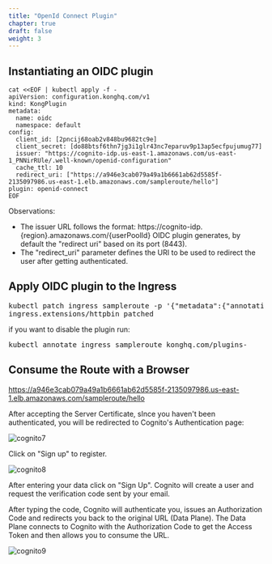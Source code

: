 ```yaml
---
title: "OpenId Connect Plugin"
chapter: true
draft: false
weight: 3
---
```




## Instantiating an OIDC plugin

```
cat <<EOF | kubectl apply -f -
apiVersion: configuration.konghq.com/v1
kind: KongPlugin
metadata:
  name: oidc
  namespace: default
config:
  client_id: [2pncij68oab2v848bu9682tc9e]
  client_secret: [do88btsf6thn7jg3i1glr43nc7eparuv9p13ap5ecfpujumug77]
  issuer: "https://cognito-idp.us-east-1.amazonaws.com/us-east-1_PNNirRUle/.well-known/openid-configuration"
  cache_ttl: 10
  redirect_uri: ["https://a946e3cab079a49a1b6661ab62d5585f-2135097986.us-east-1.elb.amazonaws.com/sampleroute/hello"]
plugin: openid-connect
EOF
```

Observations:

* The issuer URL follows the format: https://cognito-idp.{region}.amazonaws.com/{userPoolId}
OIDC plugin generates, by default the "redirect uri" based on its port (8443).
* The "redirect_uri" parameter defines the URI to be used to redirect the user after getting authenticated. 


## Apply OIDC plugin to the Ingress
<pre>
kubectl patch ingress sampleroute -p '{"metadata":{"annotations":{"konghq.com/plugins":"oidc"}}}'
ingress.extensions/httpbin patched
</pre>

if you want to disable the plugin run:
<pre>
kubectl annotate ingress sampleroute konghq.com/plugins-
</pre>


## Consume the Route with a Browser
https://a946e3cab079a49a1b6661ab62d5585f-2135097986.us-east-1.elb.amazonaws.com/sampleroute/hello


After accepting the Server Certificate, sInce you haven't been authenticated, you will be redirected to Cognito's Authentication page:

![cognito7](/images/cognito7.png)


Click on "Sign up" to register.

![cognito8](/images/cognito8.png)



After entering your data click on "Sign Up". Cognito will create a user and request the verification code sent by your email.


After typing the code, Cognito will authenticate you, issues an Authorization Code and redirects you back to the original URL (Data Plane). The Data Plane connects to Cognito with the Authorization Code to get the Access Token and then allows you to consume the URL.

![cognito9](/images/cognito9.png)
